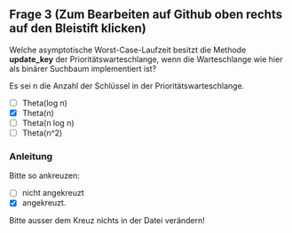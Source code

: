 ## Frage 3 (Zum Bearbeiten auf Github oben rechts auf den Bleistift klicken)

Welche asymptotische Worst-Case-Laufzeit besitzt die Methode **update_key**
der Prioritätswarteschlange, wenn die Warteschlange wie hier als
binärer Suchbaum implementiert ist?

Es sei n die Anzahl der Schlüssel in der Prioritätswarteschlange.

- [ ] Theta(log n)
- [x] Theta(n)
- [ ] Theta(n log n)
- [ ] Theta(n^2)

### Anleitung
Bitte so ankreuzen:

- [ ] nicht angekreuzt
- [x] angekreuzt.

Bitte ausser dem Kreuz nichts in der Datei verändern!
